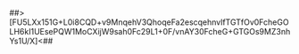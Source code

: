 ##>[FU5LXx151G+L0i8CQD+v9MnqehV3QhoqeFa2escqehnvlfTGTfOv0FcheGOLH6kI1UEsePQW1MoCXijW9sah0Fc29L1+0F/vnAY30FcheG+GTGOs9MZ3nhYs1U/X]<##
